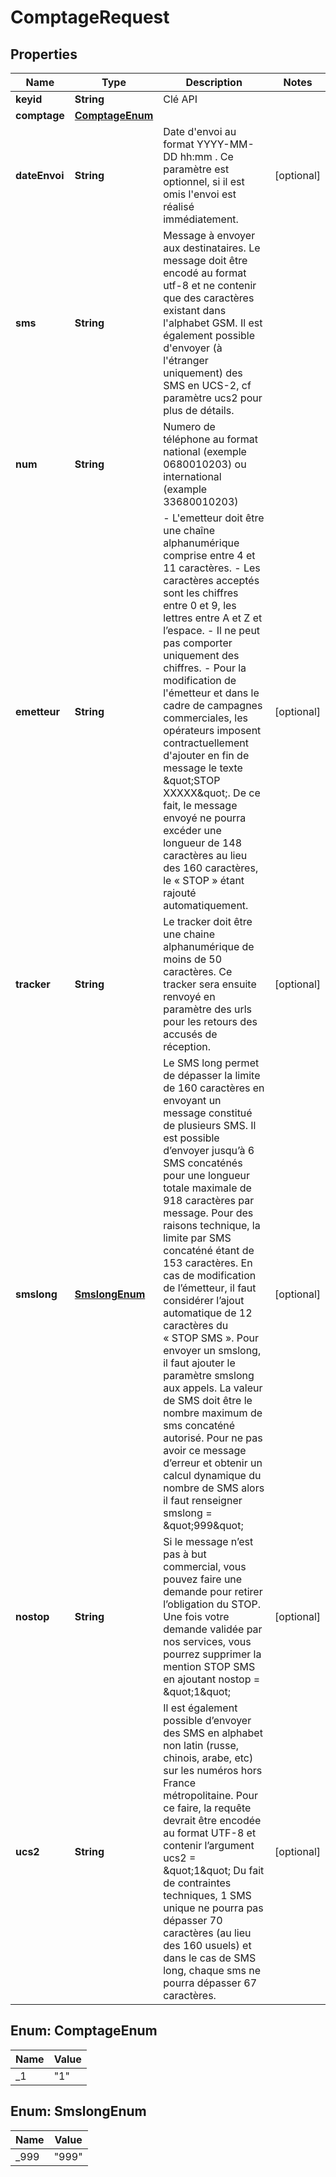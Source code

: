 
# ComptageRequest

## Properties
Name | Type | Description | Notes
------------ | ------------- | ------------- | -------------
**keyid** | **String** | Clé API | 
**comptage** | [**ComptageEnum**](#ComptageEnum) |  | 
**dateEnvoi** | **String** | Date d&#39;envoi au format YYYY-MM-DD hh:mm . Ce paramètre est optionnel, si il est omis l&#39;envoi est réalisé immédiatement. |  [optional]
**sms** | **String** | Message à envoyer aux destinataires. Le message doit être encodé au format utf-8 et ne contenir que des caractères existant dans l&#39;alphabet GSM. Il est également possible d&#39;envoyer (à l&#39;étranger uniquement) des SMS en UCS-2, cf paramètre ucs2 pour plus de détails. | 
**num** | **String** | Numero de téléphone au format national (exemple 0680010203) ou international (example 33680010203) | 
**emetteur** | **String** | - L&#39;emetteur doit être une chaîne alphanumérique comprise entre 4 et 11 caractères.  - Les caractères acceptés sont les chiffres entre 0 et 9, les lettres entre A et Z et l’espace.  - Il ne peut pas comporter uniquement des chiffres.   - Pour la modification de l&#39;émetteur et dans le cadre de campagnes commerciales, les opérateurs imposent contractuellement d&#39;ajouter en fin de message le texte \&quot;STOP XXXXX\&quot;. De ce fait, le message envoyé ne pourra excéder une longueur de 148 caractères au lieu des 160 caractères, le « STOP » étant rajouté automatiquement.  |  [optional]
**tracker** | **String** | Le tracker doit être une chaine alphanumérique de moins de 50 caractères. Ce tracker sera ensuite renvoyé en paramètre des urls pour les retours des accusés de réception.  |  [optional]
**smslong** | [**SmslongEnum**](#SmslongEnum) | Le SMS long permet de dépasser la limite de 160 caractères en envoyant un message constitué de plusieurs SMS. Il est possible d’envoyer jusqu’à 6 SMS concaténés pour une longueur totale maximale de 918 caractères par message. Pour des raisons technique, la limite par SMS concaténé étant de 153 caractères. En cas de modification de l’émetteur, il faut considérer l’ajout automatique de 12 caractères du « STOP SMS ». Pour envoyer un smslong, il faut ajouter le paramètre smslong aux appels. La valeur de SMS doit être le nombre maximum de sms concaténé autorisé.   Pour ne pas avoir ce message d’erreur et obtenir un calcul dynamique du nombre de SMS alors il faut renseigner smslong &#x3D; \&quot;999\&quot;  |  [optional]
**nostop** | **String** | Si le message n’est pas à but commercial, vous pouvez faire une demande pour retirer l’obligation du STOP. Une fois votre demande validée par nos services, vous pourrez supprimer la mention STOP SMS en ajoutant nostop &#x3D; \&quot;1\&quot; |  [optional]
**ucs2** | **String** | Il est également possible d’envoyer des SMS en alphabet non latin (russe, chinois, arabe, etc) sur les numéros hors France métropolitaine. Pour ce faire, la requête devrait être encodée au format UTF-8 et contenir l’argument ucs2 &#x3D; \&quot;1\&quot; Du fait de contraintes techniques, 1 SMS unique ne pourra pas dépasser 70 caractères (au lieu des 160 usuels) et dans le cas de SMS long, chaque sms ne pourra dépasser 67 caractères.  |  [optional]


<a name="ComptageEnum"></a>
## Enum: ComptageEnum
Name | Value
---- | -----
_1 | &quot;1&quot;


<a name="SmslongEnum"></a>
## Enum: SmslongEnum
Name | Value
---- | -----
_999 | &quot;999&quot;



